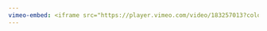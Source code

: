 ```yaml
---
vimeo-embed: <iframe src="https://player.vimeo.com/video/183257013?color=ffffff&portrait=0" width="640" height="360" frameborder="0" webkitallowfullscreen mozallowfullscreen allowfullscreen></iframe>
---
```

